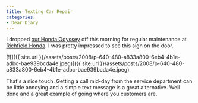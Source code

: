 ```yaml
---
title: Texting Car Repair
categories:
- Dear Diary
---
```


I dropped [our Honda Odyssey](/thingelstad/honda-odyssey) off this morning for regular maintenance at [Richfield Honda](http://rbhonda.com/). I was pretty impressed to see this sign on the door.

[![]({{ site.url }}/assets/posts/2008/p-640-480-a833a800-6eb4-4b1e-adbc-bae939bcda4e.jpeg)]({{ site.url }}/assets/posts/2008/p-640-480-a833a800-6eb4-4b1e-adbc-bae939bcda4e.jpeg)

That's a nice touch. Getting a call mid-day from the service department can be little annoying and a simple text message is a great alternative. Well done and a great example of going where you customers are.
